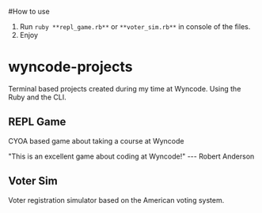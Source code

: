 #How to use
1. Run `ruby **repl_game.rb**` or `**voter_sim.rb**` in console of the files.
2. Enjoy

# wyncode-projects
Terminal based projects created during my time at Wyncode. Using the Ruby and the CLI.

## REPL Game
CYOA based game about taking a course at Wyncode

"This is an excellent game about coding at Wyncode!"  --- Robert Anderson
  
## Voter Sim
Voter registration simulator based on the American voting system.



